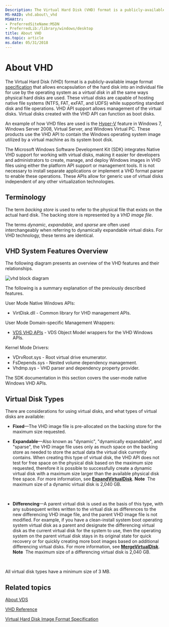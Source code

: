 ```yaml
---
Description: The Virtual Hard Disk (VHD) format is a publicly-available image format specification that allows encapsulation of the hard disk into an individual file for use by the operating system as a virtual disk in all the same ways physical hard disks are used.
MS-HAID: vhd.about\_vhd
MSHAttr:
- PreferredSiteName:MSDN
- PreferredLib:/library/windows/desktop
title: About VHD
ms.topic: article
ms.date: 05/31/2018
---
```


# <span id="vhd.about_vhd"></span>About VHD

The Virtual Hard Disk (VHD) format is a publicly-available image format [specification](Https//download.microsoft.com/download/f/f/e/ffef50a5-07dd-4cf8-aaa3-442c0673a029/Virtual%20Hard%20Disk%20Format%20Spec_10_18_06.doc) that allows encapsulation of the hard disk into an individual file for use by the operating system as a *virtual disk* in all the same ways physical hard disks are used. These virtual disks are capable of hosting native file systems (NTFS, FAT, exFAT, and UDFS) while supporting standard disk and file operations. VHD API support allows management of the virtual disks. Virtual disks created with the VHD API can function as boot disks.

An example of how VHD files are used is the [Hyper-V](https://www.microsoft.com/windowsserver2008/en/us/hyperv.aspx) feature in Windows 7, Windows Server 2008, Virtual Server, and Windows Virtual PC. These products use the VHD API to contain the Windows operating system image utilized by a virtual machine as its system boot disk.

The Microsoft Windows Software Development Kit (SDK) integrates Native VHD support for working with virtual disks, making it easier for developers and administrators to create, manage, and deploy Windows images in VHD files using either the platform API support or management tools. It is not necessary to install separate applications or implement a VHD format parser to enable these operations. These APIs allow for generic use of virtual disks independent of any other virtualization technologies.

## <span id="Terminology"></span><span id="terminology"></span><span id="TERMINOLOGY"></span>Terminology

The term *backing store* is used to refer to the physical file that exists on the actual hard disk. The backing store is represented by a *VHD image file*.

The terms *dynamic*, *expandable*, and *sparse* are often used interchangeably when referring to dynamically expandable virtual disks. For VHD technology, these terms are identical.

## <span id="VHD_System_Features_Overview"></span><span id="vhd_system_features_overview"></span><span id="VHD_SYSTEM_FEATURES_OVERVIEW"></span>VHD System Features Overview

The following diagram presents an overview of the VHD features and their relationships.

![vhd block diagram](images/vhd.png)

The following is a summary explanation of the previously described features.

User Mode Native Windows APIs:

-   VirtDisk.dll - Common library for VHD management APIs.

User Mode Domain-specific Management Wrappers:

-   [VDS VHD APIs](/windows/desktop/VDS/about-vds) - VDS Object Model wrappers for the VHD Windows APIs.

Kernel Mode Drivers:

-   VDrvRoot.sys - Root virtual drive enumerator.
-   FsDepends.sys - Nested volume dependency management.
-   Vhdmp.sys - VHD parser and dependency property provider.

The SDK documentation in this section covers the user-mode native Windows VHD APIs.

## <span id="Virtual_Disk_Types"></span><span id="virtual_disk_types"></span><span id="VIRTUAL_DISK_TYPES"></span>Virtual Disk Types

There are considerations for using virtual disks, and what types of virtual disks are available:

-   **Fixed**—The VHD image file is pre-allocated on the backing store for the maximum size requested.
-   **Expandable**—Also known as "dynamic", "dynamically expandable", and "sparse", the VHD image file uses only as much space on the backing store as needed to store the actual data the virtual disk currently contains. When creating this type of virtual disk, the VHD API does not test for free space on the physical disk based on the maximum size requested, therefore it is possible to successfully create a dynamic virtual disk with a maximum size larger than the available physical disk free space. For more information, see [**ExpandVirtualDisk**](/windows/win32/api/virtdisk/nf-virtdisk-expandvirtualdisk).
    **Note**  The maximum size of a dynamic virtual disk is 2,040 GB.

     

-   **Differencing**—A parent virtual disk is used as the basis of this type, with any subsequent writes written to the virtual disk as differences to the new differencing VHD image file, and the parent VHD image file is not modified. For example, if you have a clean-install system boot operating system virtual disk as a parent and designate the differencing virtual disk as the current virtual disk for the system to use, then the operating system on the parent virtual disk stays in its original state for quick recovery or for quickly creating more boot images based on additional differencing virtual disks. For more information, see [**MergeVirtualDisk**](/windows/win32/api/virtdisk/nf-virtdisk-mergevirtualdisk).
    **Note**  The maximum size of a differencing virtual disk is 2,040 GB.

     

All virtual disk types have a minimum size of 3 MB.

## <span id="related_topics"></span>Related topics

[About VDS](/windows/desktop/VDS/about-vds)

[VHD Reference](vhd-reference.md)

[Virtual Hard Disk Image Format Specification](Https//download.microsoft.com/download/f/f/e/ffef50a5-07dd-4cf8-aaa3-442c0673a029/Virtual%20Hard%20Disk%20Format%20Spec_10_18_06.doc)

 

 